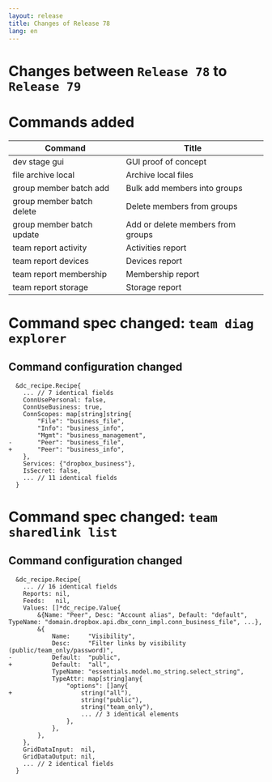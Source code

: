 ```yaml
---
layout: release
title: Changes of Release 78
lang: en
---
```


# Changes between `Release 78` to `Release 79`

# Commands added


| Command                   | Title                             |
|---------------------------|-----------------------------------|
| dev stage gui             | GUI proof of concept              |
| file archive local        | Archive local files               |
| group member batch add    | Bulk add members into groups      |
| group member batch delete | Delete members from groups        |
| group member batch update | Add or delete members from groups |
| team report activity      | Activities report                 |
| team report devices       | Devices report                    |
| team report membership    | Membership report                 |
| team report storage       | Storage report                    |



# Command spec changed: `team diag explorer`



## Command configuration changed


```
  &dc_recipe.Recipe{
  	... // 7 identical fields
  	ConnUsePersonal: false,
  	ConnUseBusiness: true,
  	ConnScopes: map[string]string{
  		"File": "business_file",
  		"Info": "business_info",
  		"Mgmt": "business_management",
- 		"Peer": "business_file",
+ 		"Peer": "business_info",
  	},
  	Services: {"dropbox_business"},
  	IsSecret: false,
  	... // 11 identical fields
  }
```
# Command spec changed: `team sharedlink list`



## Command configuration changed

```
  &dc_recipe.Recipe{
  	... // 16 identical fields
  	Reports: nil,
  	Feeds:   nil,
  	Values: []*dc_recipe.Value{
  		&{Name: "Peer", Desc: "Account alias", Default: "default", TypeName: "domain.dropbox.api.dbx_conn_impl.conn_business_file", ...},
  		&{
  			Name:     "Visibility",
  			Desc:     "Filter links by visibility (public/team_only/password)",
- 			Default:  "public",
+ 			Default:  "all",
  			TypeName: "essentials.model.mo_string.select_string",
  			TypeAttr: map[string]any{
  				"options": []any{
+ 					string("all"),
  					string("public"),
  					string("team_only"),
  					... // 3 identical elements
  				},
  			},
  		},
  	},
  	GridDataInput:  nil,
  	GridDataOutput: nil,
  	... // 2 identical fields
  }
```
